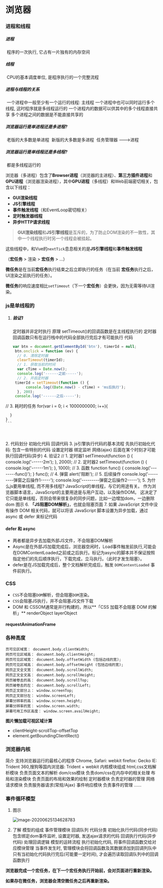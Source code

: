 #  浏览器

### 进程和线程

##### 进程

​	程序的一次执行,  它占有一片独有的内存空间

##### 线程

​	CPU的基本调度单位, 是程序执行的一个完整流程

##### 进程与线程的关系

​	一个进程中一般至少有一个运行的线程: 主线程
​	一个进程中也可以同时运行多个线程, 这时程序就是多线程运行的
​	一个进程内的数据可以供其中的多个线程直接共享
​	多个进程之间的数据是不能直接共享的

##### 浏览器运行是单进程还是多进程?

​	老版的大多数是单进程
​	新版的大多数是多进程
​	任务管理器 --->进程

##### 浏览器运行是单线程还是多线程?

​	都是多线程运行的

浏览器（多进程）包含了**Browser进程**（浏览器的主进程）、**第三方插件进程**和**GPU进程**（浏览器渲染进程），其中**GPU进程**（多线程）和Web前端密切相关，包含以下线程：

- **GUI渲染线程**
- **JS引擎线程**
- **事件触发线程**（和EventLoop密切相关）
- **定时触发器线程**
- **异步HTTP请求线程**

> **GUI渲染线程**和**JS引擎线程**是互斥的，为了防止DOM渲染的不一致性，其中一个线程执行时另一个线程会被挂起。

这些线程中，和Vue的`nextTick`息息相关的是**JS引擎线程**和**事件触发线程**

（**宏任务** > 渲染 > **宏任务** > ...）

**微任务**是在当前**宏任务**执行结束之后立即执行的任务（在当前 **宏任务**执行之后，UI渲染之前执行的任务）。

**微任务**的响应速度相比`setTimeout`（下一个**宏任务**）会更快，因为无需等待UI渲染。

### js是单线程的

1. ##### 验证1
	
	定时器并非定时执行
	原理
		setTimeout()的回调函数是在主线程执行的
		定时器回调函数只有在运行栈中的代码全部执行完后才有可能执行
	代码
	
   
   ```javascript
   var btn = document.getElementById('btn'), timerId = null;
    btn.onclick = function (ev) {
     // 0. 清除定时器
     clearTimeout(timerId);
     // 1. 获取当前的时间
     var cTime = Date.now();
     console.log('------之前-----');
     // 2. 开启定时器
    timerId = setTimeout(function () {
         console.log((Date.now() - cTime) + 'ms后执行');
     }, 200);
    console.log('------之后-----');
   
   ```

  // 3. 耗时的任务
	  for(var i = 0; i < 1000000000; i++){
	
	  }
	}
	```


​	
​	
2. 代码划分
	初始化代码
	回调代码
3. js引擎执行代码的基本流程
	先执行初始化代码: 包含一些特别的代码
		设置定时器
		绑定监听
		网络(ajax)
	后面在某个时刻才可能执行回调代码(异步)
4. 验证2
	// 1. 定时器1
setTimeout(function () {
 console.log('------2m');
}, 2000);
// 2. 定时器2
setTimeout(function () {
 console.log('------1m');
}, 1000);
// 3. 函数
function func() {
 console.log('--------func()');
}
func();
// 4. 弹窗
alert('阻断');
// 5. 后续操作
console.log('---------弹窗之后操作1-----');
console.log('---------弹窗之后操作2-----');
5. 为什么js要用单线程, 而不用多线程?
    JavaScript的单线程，与它的用途有关。
    作为浏览器脚本语言，JavaScript的主要用途是与用户互动，以及操作DOM。
    这决定了它只能是单线程，否则会带来很复杂的同步问题，比如一边增加dom，一边删除dom
    图示
6. **「JS阻塞DOM解析」**，也就会阻塞页面
7. 如果 JavaScript 文件中没有操作 DOM 相关代码，就可以将该 JavaScript 脚本设置为异步加载，通过 async 或 defer 来标记代码

#### **defer 和 async**

- 两者都是异步去加载外部JS文件，不会阻塞DOM解析
- Async是在外部JS加载完成后，浏览器空闲时，Load事件触发前执行,可能会在DOMContentLoaded之前或之后执行。标记为async的脚本并不保证按照指定他们的先后顺序执行，下载完成，立马执行。（此时才发生阻塞）。
- defer是在JS加载完成后，整个文档解析完成后，触发 `DOMContentLoaded` 事件前执行。

### CSS

- `CSS`不会阻塞`DOM`解析，但会阻塞`DOM`渲染。
- `CSS`会阻塞JS执行，并不会阻塞JS文件下载
- DOM 和 CSSOM通常是并行构建的，所以**「CSS 加载不会阻塞 DOM 的解析」**  renderObject  layerObject

#### requestAnimationFrame

### 各种高度

```
页可见区域宽： document.body.clientWidth;
网页可见区域高： document.body.clientHeight;
网页可见区域宽： document.body.offsetWidth (包括边线的宽);
网页可见区域高： document.body.offsetHeight (包括边线的宽);
网页正文全文宽： document.body.scrollWidth;
网页正文全文高： document.body.scrollHeight;
网页被卷去的高： document.body.scrollTop;
网页被卷去的左： document.body.scrollLeft;
网页正文部分上： window.screenTop;
网页正文部分左： window.screenLeft;
屏幕分辨率的高： window.screen.height;
屏幕分辨率的宽： window.screen.width;
屏幕可用工作区高度： window.screen.availHeight;

```

**图片懒加载可视区域计算**

-  clientHeight-scrollTop-offsetTop
- element.getBoundingClientRect()



### 浏览器内核

简介
	支持浏览器运行的最核心的程序
	Chrome, Safari: webkit
	firefox: Gecko
	IE: Trident
	360,搜狗等国内浏览器: Trident + webkit
内核模块组成
	html,css文档解析模块
		负责页面文本的解析
	dom/css模块
		负责dom/css在内存中的相关处理
	布局和渲染模块
		负责页面的布局和效果的绘制
	定时器模块
		负责定时器的管理
	网络请求模块
		负责服务器请求(常规/Ajax)
	事件响应模块
		负责事件的管理
	......	

### 事件循环模型

1. 图示
	
	![image-20200625134628783](C:\Users\ding\AppData\Roaming\Typora\typora-user-images\image-20200625134628783.png)
	
2. 了解
    模型的组成
    	事件管理模块
    	回调队列
    代码分类
    	初始化执行代码(同步代码)
    		包含绑定dom事件监听, 设置定时器, 发送ajax请求的代码
    	回调执行代码(异步代码)
    		处理回调逻辑
    模型的运转流程
    	执行初始化代码, 将事件回调函数交给对应模块管理
    	当事件发生时, 管理模块会将回调函数及其数据添加到回调列队中
    	只有当初始化代码执行完后(可能要一定时间), 才会遍历读取回调队列中的回调函数执行

**浏览器完成一个宏任务，在下一个宏任务执行开始前，会对页面进行重新渲染。**  

**如果存在微任务，浏览器会清空微任务之后再重新渲染。**  